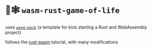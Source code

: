 # 🦀🕸️ `wasm-rust-game-of-life`

uses [`wasm-pack`](https://github.com/rustwasm/wasm-pack)
(a template for kick starting a Rust and WebAssembly project)

follows the [rust wasm](https://rustwasm.github.io/docs/book/game-of-life/)
tutorial, with many modifications